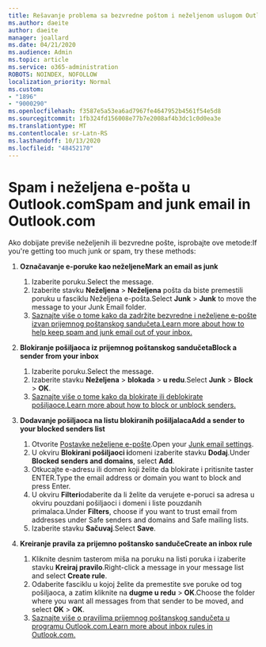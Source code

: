 ```yaml
---
title: Rešavanje problema sa bezvredne poštom i neželjenom uslugom Outlook.com
ms.author: daeite
author: daeite
manager: joallard
ms.date: 04/21/2020
ms.audience: Admin
ms.topic: article
ms.service: o365-administration
ROBOTS: NOINDEX, NOFOLLOW
localization_priority: Normal
ms.custom:
- "1896"
- "9000290"
ms.openlocfilehash: f3587e5a53ea6ad7967fe4647952b4561f54e5d8
ms.sourcegitcommit: 1fb324fd156008e77b7e2008af4b3dc1c0d0ea3e
ms.translationtype: MT
ms.contentlocale: sr-Latn-RS
ms.lasthandoff: 10/13/2020
ms.locfileid: "48452170"
---
```

# <a name="spam-and-junk-email-in-outlookcom"></a><span data-ttu-id="965f7-102">Spam i neželjena e-pošta u Outlook.com</span><span class="sxs-lookup"><span data-stu-id="965f7-102">Spam and junk email in Outlook.com</span></span>

<span data-ttu-id="965f7-103">Ako dobijate previše neželjenih ili bezvredne pošte, isprobajte ove metode:</span><span class="sxs-lookup"><span data-stu-id="965f7-103">If you're getting too much junk or spam, try these methods:</span></span>

1. <span data-ttu-id="965f7-104">**Označavanje e-poruke kao neželjene**</span><span class="sxs-lookup"><span data-stu-id="965f7-104">**Mark an email as junk**</span></span>
    1. <span data-ttu-id="965f7-105">Izaberite poruku.</span><span class="sxs-lookup"><span data-stu-id="965f7-105">Select the message.</span></span>
    1. <span data-ttu-id="965f7-106">Izaberite stavku **Neželjena**  >  **Neželjena** pošta da biste premestili poruku u fasciklu Neželjena e-pošta.</span><span class="sxs-lookup"><span data-stu-id="965f7-106">Select **Junk** > **Junk** to move the message to your Junk Email folder.</span></span>
    1. [<span data-ttu-id="965f7-107">Saznajte više o tome kako da zadržite bezvredne i neželjene e-pošte izvan prijemnog poštanskog sandučeta.</span><span class="sxs-lookup"><span data-stu-id="965f7-107">Learn more about how to help keep spam and junk email out of your inbox.</span></span>](https://support.office.com/article/a3ece97b-82f8-4a5e-9ac3-e92fa6427ae4?wt.mc_id=Office_Outlook_com_Alchemy)

1. <span data-ttu-id="965f7-108">**Blokiranje pošiljaoca iz prijemnog poštanskog sandučeta**</span><span class="sxs-lookup"><span data-stu-id="965f7-108">**Block a sender from your inbox**</span></span>
    1. <span data-ttu-id="965f7-109">Izaberite poruku.</span><span class="sxs-lookup"><span data-stu-id="965f7-109">Select the message.</span></span>
    1. <span data-ttu-id="965f7-110">Izaberite stavku **Neželjena**  >  **blokada**  >  **u redu**.</span><span class="sxs-lookup"><span data-stu-id="965f7-110">Select **Junk** > **Block** > **OK**.</span></span>
    1. [<span data-ttu-id="965f7-111">Saznajte više o tome kako da blokirate ili deblokirate pošiljaoce.</span><span class="sxs-lookup"><span data-stu-id="965f7-111">Learn more about how to block or unblock senders.</span></span>](https://support.office.com/article/afba1c94-77bb-4f50-8b85-057cf52f4d5e?wt.mc_id=Office_Outlook_com_Alchemy)

1. <span data-ttu-id="965f7-112">**Dodavanje pošiljaoca na listu blokiranih pošiljalaca**</span><span class="sxs-lookup"><span data-stu-id="965f7-112">**Add a sender to your blocked senders list**</span></span>
    1. <span data-ttu-id="965f7-113">Otvorite [Postavke neželjene e-pošte](https://outlook.live.com/mail/options/mail/junkEmail/blockedSendersAndDomainsV2).</span><span class="sxs-lookup"><span data-stu-id="965f7-113">Open your [Junk email settings](https://outlook.live.com/mail/options/mail/junkEmail/blockedSendersAndDomainsV2).</span></span>
    1. <span data-ttu-id="965f7-114">U okviru **Blokirani pošiljaoci i**domeni izaberite stavku **Dodaj**.</span><span class="sxs-lookup"><span data-stu-id="965f7-114">Under **Blocked senders and domains**, select **Add**.</span></span>
    1. <span data-ttu-id="965f7-115">Otkucajte e-adresu ili domen koji želite da blokirate i pritisnite taster ENTER.</span><span class="sxs-lookup"><span data-stu-id="965f7-115">Type the email address or domain you want to block and press Enter.</span></span>
    1. <span data-ttu-id="965f7-116">U okviru **Filteri**odaberite da li želite da verujete e-poruci sa adresa u okviru pouzdani pošiljaoci i domeni i liste pouzdanih primalaca.</span><span class="sxs-lookup"><span data-stu-id="965f7-116">Under **Filters**, choose if you want to trust email from addresses under Safe senders and domains and Safe mailing lists.</span></span>
    1. <span data-ttu-id="965f7-117">Izaberite stavku **Sačuvaj**.</span><span class="sxs-lookup"><span data-stu-id="965f7-117">Select **Save**.</span></span>

1. <span data-ttu-id="965f7-118">**Kreiranje pravila za prijemno poštansko sanduče**</span><span class="sxs-lookup"><span data-stu-id="965f7-118">**Create an inbox rule**</span></span>
    1. <span data-ttu-id="965f7-119">Kliknite desnim tasterom miša na poruku na listi poruka i izaberite stavku **Kreiraj pravilo**.</span><span class="sxs-lookup"><span data-stu-id="965f7-119">Right-click a message in your message list and select **Create rule**.</span></span>
    1. <span data-ttu-id="965f7-120">Odaberite fasciklu u kojoj želite da premestite sve poruke od tog pošiljaoca, a zatim kliknite na **dugme u redu**  >  **OK**.</span><span class="sxs-lookup"><span data-stu-id="965f7-120">Choose the folder where you want all messages from that sender to be moved, and select **OK** > **OK**.</span></span>
    1. [<span data-ttu-id="965f7-121">Saznajte više o pravilima prijemnog poštanskog sandučeta u programu Outlook.com.</span><span class="sxs-lookup"><span data-stu-id="965f7-121">Learn more about inbox rules in Outlook.com.</span></span>](https://support.office.com/article/4b094371-a5d7-49bd-8b1b-4e4896a7cc5d?wt.mc_id=Office_Outlook_com_Alchemy)

